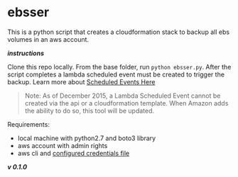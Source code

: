 # ebsser
This is a python script that creates a cloudformation stack to backup all ebs volumes in an aws account. 

***instructions***

Clone this repo locally. From the base folder, run `python ebsser.py`. After the script completes a lambda scheduled event must be created to trigger the backup. Learn more about [Scheduled Events Here](http://docs.aws.amazon.com/lambda/latest/dg/with-scheduled-events.html) 
> Note: As of December 2015, a Lambda Scheduled Event cannot be created via the api or a cloudformation template. When Amazon adds the ability to do so, this tool will be updated. 

Requirements:
* local machine with python2.7 and boto3 library
* aws account with admin rights
* aws cli and [configured credentials file](http://docs.aws.amazon.com/cli/latest/userguide/cli-chap-getting-started.html)

***v 0.1.0***
